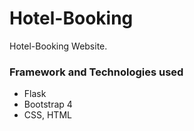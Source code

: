 # Hotel-Booking
Hotel-Booking Website.

### Framework and Technologies used 
- Flask
- Bootstrap 4 
- CSS, HTML
